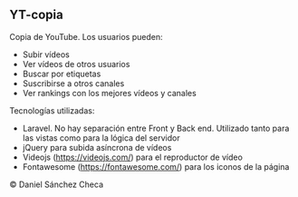 ## YT-copia

Copia de YouTube. Los usuarios pueden:
-   Subir vídeos
-   Ver vídeos de otros usuarios
-   Buscar por etiquetas
-   Suscribirse a otros canales
-   Ver rankings con los mejores vídeos y canales

Tecnologías utilizadas:
-   Laravel. No hay separación entre Front y Back end. Utilizado tanto para las vistas como para la lógica del servidor
-   jQuery para subida asíncrona de vídeos
-   Videojs (https://videojs.com/) para el reproductor de vídeo
-   Fontawesome (https://fontawesome.com/) para los iconos de la página

© Daniel Sánchez Checa
